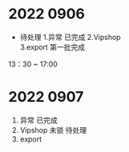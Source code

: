 # 2022 0906

* 待处理
1.异常  已完成
2.Vipshop  
3.export  第一批完成 


13：30 ~ 17:00


# 2022 0907


1. 异常 已完成
2. Vipshop  未锁 待处理
3. export